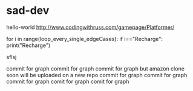 # sad-dev


hello-world
http://www.codingwithruss.com/gamepage/Platformer/


for i in range(loop_every_single_edgeCases):
   if i=="Recharge":
      print("Recharge")

sflsj

commit for graph
commit for graph
commit for graph but amazon clone soon will be uploaded on a new repo
commit for graph
commit for graph
commit for graph
comit for graph
comit for graph
